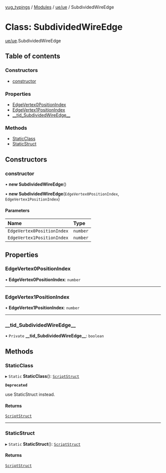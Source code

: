 [yug_typings](../README.md) / [Modules](../modules.md) / [ue/ue](../modules/ue_ue.md) / SubdividedWireEdge

# Class: SubdividedWireEdge

[ue/ue](../modules/ue_ue.md).SubdividedWireEdge

## Table of contents

### Constructors

- [constructor](ue_ue.SubdividedWireEdge.md#constructor)

### Properties

- [EdgeVertex0PositionIndex](ue_ue.SubdividedWireEdge.md#edgevertex0positionindex)
- [EdgeVertex1PositionIndex](ue_ue.SubdividedWireEdge.md#edgevertex1positionindex)
- [\_\_tid\_SubdividedWireEdge\_\_](ue_ue.SubdividedWireEdge.md#__tid_subdividedwireedge__)

### Methods

- [StaticClass](ue_ue.SubdividedWireEdge.md#staticclass)
- [StaticStruct](ue_ue.SubdividedWireEdge.md#staticstruct)

## Constructors

### constructor

• **new SubdividedWireEdge**()

• **new SubdividedWireEdge**(`EdgeVertex0PositionIndex`, `EdgeVertex1PositionIndex`)

#### Parameters

| Name | Type |
| :------ | :------ |
| `EdgeVertex0PositionIndex` | `number` |
| `EdgeVertex1PositionIndex` | `number` |

## Properties

### EdgeVertex0PositionIndex

• **EdgeVertex0PositionIndex**: `number`

___

### EdgeVertex1PositionIndex

• **EdgeVertex1PositionIndex**: `number`

___

### \_\_tid\_SubdividedWireEdge\_\_

• `Private` **\_\_tid\_SubdividedWireEdge\_\_**: `boolean`

## Methods

### StaticClass

▸ `Static` **StaticClass**(): [`ScriptStruct`](ue_ue.ScriptStruct.md)

**`Deprecated`**

use StaticStruct instead.

#### Returns

[`ScriptStruct`](ue_ue.ScriptStruct.md)

___

### StaticStruct

▸ `Static` **StaticStruct**(): [`ScriptStruct`](ue_ue.ScriptStruct.md)

#### Returns

[`ScriptStruct`](ue_ue.ScriptStruct.md)
